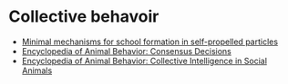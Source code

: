 # Collective behavoir

* [Minimal mechanisms for school formation in self-propelled particles](https://www.sciencedirect.com/science/article/pii/S0167278907003855)
* [Encyclopedia of Animal Behavior: Consensus Decisions](https://www.sciencedirect.com/science/article/pii/B9780128096338208765)
* [Encyclopedia of Animal Behavior: Collective Intelligence in Social Animals](https://www.sciencedirect.com/science/article/pii/B9780128096338901377?ref=cra_js_challenge&fr=RR-1)